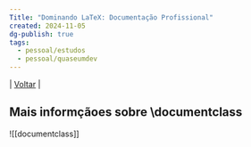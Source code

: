 ```yaml
---
Title: "Dominando LaTeX: Documentação Profissional"
created: 2024-11-05
dg-publish: true
tags:
  - pessoal/estudos
  - pessoal/quaseumdev
---
```

| [Voltar]() |
## Mais informçãoes sobre \documentclass 
![[documentclass]]
## 